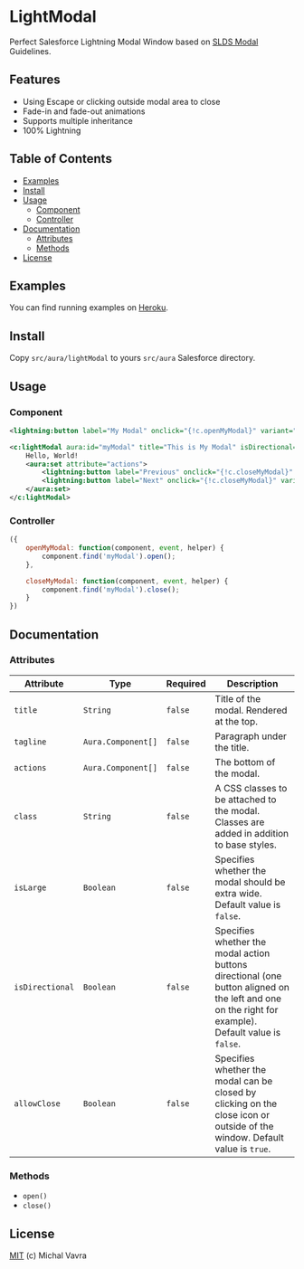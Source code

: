 # LightModal

Perfect Salesforce Lightning Modal Window based on [SLDS Modal](https://www.lightningdesignsystem.com/components/modals/) Guidelines.


## Features

- Using Escape or clicking outside modal area to close
- Fade-in and fade-out animations
- Supports multiple inheritance
- 100% Lightning


## Table of Contents

- [Examples](#examples)
- [Install](#install)
- [Usage](#usage)
    - [Component](#component)
    - [Controller](#controller)
- [Documentation](#documentation)
    - [Attributes](#attributes)
    - [Methods](#methods)
- [License](#license)


## Examples

You can find running examples on [Heroku](https://quiet-cliffs-64147.herokuapp.com).


## Install

Copy `src/aura/lightModal` to yours `src/aura` Salesforce directory.


## Usage

### Component

```xml
<lightning:button label="My Modal" onclick="{!c.openMyModal}" variant="neutral" />

<c:lightModal aura:id="myModal" title="This is My Modal" isDirectional="true">
    Hello, World!
    <aura:set attribute="actions">
        <lightning:button label="Previous" onclick="{!c.closeMyModal}" variant="neutral" />
        <lightning:button label="Next" onclick="{!c.closeMyModal}" variant="brand" />
    </aura:set>
</c:lightModal>
```

### Controller

```js
({
    openMyModal: function(component, event, helper) {
        component.find('myModal').open();
    },

    closeMyModal: function(component, event, helper) {
        component.find('myModal').close();
    }
})
```


## Documentation

### Attributes

Attribute | Type | Required | Description
--------- | ---- | -------- | -----------
`title` | `String` | `false` | Title of the modal. Rendered at the top.
`tagline` | `Aura.Component[]` | `false` | Paragraph under the title.
`actions` | `Aura.Component[]` | `false` | The bottom of the modal.
`class` | `String` | `false` | A CSS classes to be attached to the modal. Classes are added in addition to base styles.
`isLarge` | `Boolean` | `false` | Specifies whether the modal should be extra wide. Default value is `false`.
`isDirectional` | `Boolean` | `false` | Specifies whether the modal action buttons directional (one button aligned on the left and one on the right for example). Default value is `false`.
`allowClose` | `Boolean` | `false` | Specifies whether the modal can be closed by clicking on the close icon or outside of the window. Default value is `true`.

### Methods

- `open()`
- `close()`


## License

[MIT](LICENSE.md) (c) Michal Vavra